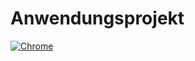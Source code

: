 # Anwendungsprojekt
[![Chrome](https://github.com/dominiksimgen/Anwendungsprojekt/actions/workflows/chrometest.yml/badge.svg)](https://github.com/dominiksimgen/Anwendungsprojekt/actions/workflows/chrometest.yml)
